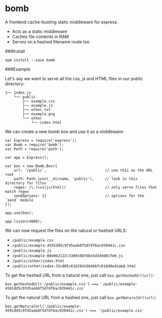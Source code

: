# bomb
A frontend cache-busting static middleware for express.

- Acts as a static middleware
- Caches file contents in RAM
- Serves on a hashed filename route too

###Install 

`npm install --save bomb`

###Example

Let's say we want to serve all the css, js and HTML files in our public directory:

    ├── index.js
        └── public
            ├── example.css
            ├── example.js
            ├── other.txt
            ├── example.png
            └── other
                └── index.html
                
We can create a new bomb box and use it as a middleware:

    var Express = require('express');
    var Bomb = require('bomb');
    var Path = require('path');
    
    var app = Express();
    
    var box = new Bomb.Box({
        url: '/public',                           // use this as the URL root
        path: Path.join(__dirname, 'public'),     // look in this directory for files
        regex: /\.(css|js|html)/                  // only serve files that match regex
        sendOptions: {}                           // options for the `send` module
    });
    
    app.use(box);
    
    app.listen(4000);
  
We can now request the files on the natural or hashed URLS:

- `/public/example.css`
- `/public/example-4591dd5c9fd5aab8f5d7df6ac939441c.css`
- `/public/example.js`
- `/public/example-00e062122c3306198fdbe5d3ddd01fe0.js`
- `/public/other/index.html`
- `/public/other/index-33c805c6162941684b6fc618d0e42ab8.html`

To get the hashed URL from a natural one, just call `box.getHashedUrl(url)`:

`box.getHashedUrl('/public/example.css') === '/public/example-4591dd5c9fd5aab8f5d7df6ac939441c.css'`

To get the natural URL from a hashed one, just call `box.getNaturalUrl(url)`:

`box.getNaturalUrl('/public/example-4591dd5c9fd5aab8f5d7df6ac939441c.css') === '/public/example.css'`

